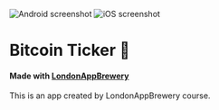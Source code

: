![Android screenshot](https://github.com/i2gor87/bitcoin-ticker-flutter/images/bitcoin-ticker_android.png)
![iOS screenshot](https://github.com/i2gor87/bitcoin-ticker-flutter/images/bitcoin-ticker_ios.png)


# Bitcoin Ticker 🤑

#### Made with [LondonAppBrewery](https://www.appbrewery.co/)

This is an app created by LondonAppBrewery course.

